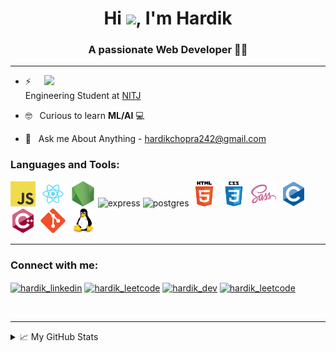 

<h1 align="center">Hi <img src="https://media.giphy.com/media/hvRJCLFzcasrR4ia7z/giphy.gif" width="30px">, I'm Hardik</h1>
<h3 align="center">A passionate Web Developer 👨‍💻 </h3>

---

<img align='right' src="https://raw.githubusercontent.com/abhisheknaiidu/abhisheknaiidu/master/code.gif" width="450">

<!-- About Section --------------------------------------------------------------------------------------------- -->

-  ⚡  &nbsp; Engineering Student at [NITJ](https://www.nitj.ac.in/)

<!-- - 🌱 &nbsp; I’m currently learning **React** -->

- 🤓 &nbsp; Curious to learn **ML/AI** 💻

- 💬 &nbsp; Ask me About Anything - hardikchopra242@gmail.com

<!--  - 🙇 &nbsp; Currently working Repo -> []()    -->

### Languages and Tools:

<img width="40" height="40" src="https://raw.githubusercontent.com/github/explore/80688e429a7d4ef2fca1e82350fe8e3517d3494d/topics/javascript/javascript.png">&nbsp;
<img width="40" height="40" src="https://raw.githubusercontent.com/github/explore/80688e429a7d4ef2fca1e82350fe8e3517d3494d/topics/react/react.png">&nbsp;
<img src="https://raw.githubusercontent.com/github/explore/80688e429a7d4ef2fca1e82350fe8e3517d3494d/topics/nodejs/nodejs.png" alt="nodejs" width="40" height="40"/> 
<img src="https://www.vectorlogo.zone/logos/expressjs/expressjs-ar21.svg" alt="express" width="80" height="40"/> 
<img src="https://www.vectorlogo.zone/logos/postgresql/postgresql-icon.svg" alt="postgres" width="40" height="40"/> 
<img width="40" height="40" src="https://raw.githubusercontent.com/github/explore/80688e429a7d4ef2fca1e82350fe8e3517d3494d/topics/html/html.png">&nbsp;
<img width="40" height="40" src="https://raw.githubusercontent.com/github/explore/80688e429a7d4ef2fca1e82350fe8e3517d3494d/topics/css/css.png">&nbsp;
<img width="40" height="40" src="https://raw.githubusercontent.com/github/explore/80688e429a7d4ef2fca1e82350fe8e3517d3494d/topics/sass/sass.png">&nbsp;
<img width="40" height="40" src="https://github.com/devicons/devicon/blob/master/icons/c/c-original.svg">&nbsp;
<img width="40" height="40" src="https://github.com/devicons/devicon/blob/master/icons/cplusplus/cplusplus-original.svg">&nbsp;
<img width="40" height="40" src="https://github.com/devicons/devicon/blob/master/icons/git/git-original.svg">&nbsp;
<img src="https://raw.githubusercontent.com/devicons/devicon/master/icons/linux/linux-original.svg" alt="linux" width="40" height="40"/> 

---

### Connect with me:


<a href="https://www.linkedin.com/in/hardik-chopra-62b6771a8/" target="blank"><img align="center" src="https://cdn.jsdelivr.net/npm/simple-icons@3.0.1/icons/linkedin.svg" alt="hardik_linkedin" height="30" width="40" /></a>
<a href="https://www.leetcode.com/hardikchopra242" target="blank"><img align="center" src="https://cdn.jsdelivr.net/npm/simple-icons@3.0.1/icons/leetcode.svg" alt="hardik_leetcode" height="30" width="40" /></a>
<a href="https://dev.to/hardikchopra242" target="blank"><img align="center" src="https://cdn.jsdelivr.net/npm/simple-icons@3.0.1/icons/dev-dot-to.svg" alt="hardik_dev" height="30" width="40" /></a>
<a href="https://www.hackerrank.com/hardikchopra242" target="blank"><img align="center" src="https://cdn.jsdelivr.net/npm/simple-icons@3.0.1/icons/hackerrank.svg" alt="hardik_leetcode" height="30" width="40" /></a>

</p>

<br />

---

<!-- <details>
<summary>📈 My GitHub Stats</summary
<p align="center">&nbsp;
<img align="center" src="https://github-readme-stats.vercel.app/api/top-langs/?username=hardikchopra242&layout=compact&theme=graywhite" />
</p>                     
</details> -->


<!-- Github Stats------------------------------------------------------------------------------------------------ 
--- -->

<details>
<summary>📈 My GitHub Stats</summary
                        <!--  Readme Stats (comment) -->
<p align="center">&nbsp;
<img align="left" src="https://github-readme-stats.vercel.app/api?username=hardikchopra242&count_private=true&show_icons=true&theme=graywhite&hide=prs,issues" alt="HardikReadmeStats" />
</p>
<br />
                     <!-- Most Languages Used (comment) 
<p align="center">&nbsp;
<img align="right" src="https://github-readme-stats.vercel.app/api/top-langs/?username=hardikchopra242&layout=compact&theme=graywhite" />
</p>-->
               
</details>



<!-- --------------------------------------  ![visitors](https://visitor-badge.glitch.me/badge?page_id=hardikchopra242.hardikchopra242) (comment)  ----------------------------------------------------------------------- -->

<!-- Hyperlinks used above -->
[instagram]:https://www.instagram.com/hardik._.chopra/
[linkedin]: https://www.linkedin.com/in/hardik-chopra-62b6771a8/
[hackerrank]: https://www.hackerrank.com/hardikchopra242
<!-- ------------------------------------------------------------------------------------------------------------- -->


<!--DUMP!! -->

<!-- Older one
<img align='right' src="https://media.giphy.com/media/QssGEmpkyEOhBCb7e1/giphy.gif" width="230">
# Hello There!! <img src="https://media.giphy.com/media/hvRJCLFzcasrR4ia7z/giphy.gif" width="40px"></a>
<img align='right' src="https://media.giphy.com/media/QssGEmpkyEOhBCb7e1/giphy.gif" width="230">
## About Me :grinning:
```javascript
I am Hardik Chopra from Punjab,India.
I am an engineering student at NIT Jalandhar.
I am a future Full Stack Web Developer.
I’m learning MERN stack.
``` 
#### Currently suffering from Exams :zipper_mouth_face:  
<br /><br />
[![Hardik's github stats](https://github-readme-stats.vercel.app/api?username=hardikchopra242&show_icons=true&theme=radical)](https://github.com/hardikchopra242/github-readme-stats)
<!-- ![Hey there !! I'm Hardik](https://capsule-render.vercel.app/api?type=rect&color=timeGradient&height=200&section=header&text=Hi%20👋!I'm%20Hardik&fontSize=50&animation=fadeIn&&fontAlign=center) -->
<!--username=hardikchopra242&count_private=true&show_icons=true&hide_title=true&include_all_commits=true -->

<!-- HTML5  and CSS3
https://raw.githubusercontent.com/github/explore/80688e429a7d4ef2fca1e82350fe8e3517d3494d/topics/html/html.png
https://raw.githubusercontent.com/github/explore/80688e429a7d4ef2fca1e82350fe8e3517d3494d/topics/css/css.png  -->

